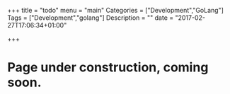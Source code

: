 +++
title = "todo"
menu = "main"
Categories = ["Development","GoLang"]
Tags = ["Development","golang"]
Description = ""
date = "2017-02-27T17:06:34+01:00"

+++

# Page under construction, coming soon.
